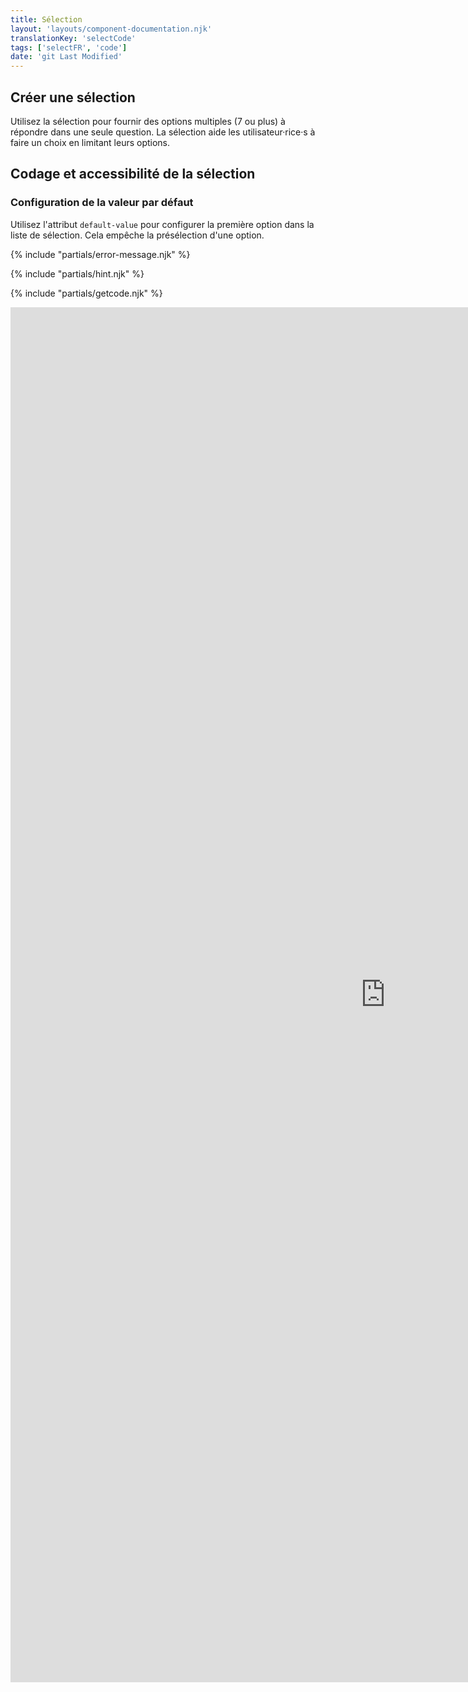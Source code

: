 ```yaml
---
title: Sélection
layout: 'layouts/component-documentation.njk'
translationKey: 'selectCode'
tags: ['selectFR', 'code']
date: 'git Last Modified'
---
```


## Créer une sélection

Utilisez la sélection pour fournir des options multiples (7 ou plus) à répondre dans une seule question. La sélection aide les utilisateur·rice·s à faire un choix en limitant leurs options.

## Codage et accessibilité de la sélection

### Configuration de la valeur par défaut

Utilisez l'attribut `default-value` pour configurer la première option dans la liste de sélection. Cela empêche la présélection d'une option.

{% include "partials/error-message.njk" %}

{% include "partials/hint.njk" %}

{% include "partials/getcode.njk" %}

<iframe
  title="Survol des propriétés et des évènements relatifs à gcds-select."
  src="https://cds-snc.github.io/gcds-components/iframe.html?viewMode=docs&demo=true&singleStory=true&id=components-select--events-properties&lang=fr"
  width="1200"
  height="2200"
  style="display: block; margin: 0 auto;"
  frameBorder="0"
  allow="clipboard-write"
></iframe>
